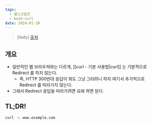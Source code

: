```yaml
---
tags:
  - 쉘스크립트
  - bash-curl
date: 2024-01-30
---
```

> [!info] [출처](https://serverfault.com/a/338641)

## 개요

- 일반적인 웹 브라우져와는 다르게, [[curl - 기본 사용법|curl]] 는 기본적으로 Redirect 를 하지 않는다.
	- 즉, HTTP 300번대 응답이 와도 그냥 그러려니 하지 여기서 추가적으로 Redirect 를 따라가지 않는다.
- 그래서 Redirect 응답을 따라가려면 요래 하면 된다.

## TL;DR!

```bash
curl -L www.example.com
```
